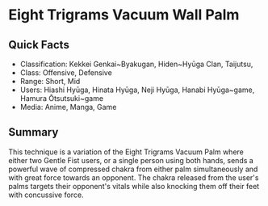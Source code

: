 # Eight Trigrams Vacuum Wall Palm

## Quick Facts
- Classification: Kekkei Genkai~Byakugan, Hiden~Hyūga Clan, Taijutsu,
- Class: Offensive, Defensive
- Range: Short, Mid
- Users: Hiashi Hyūga, Hinata Hyūga, Neji Hyūga, Hanabi Hyūga~game, Hamura Ōtsutsuki~game
- Media: Anime, Manga, Game

## Summary
This technique is a variation of the Eight Trigrams Vacuum Palm where either two Gentle Fist users, or a single person using both hands, sends a powerful wave of compressed chakra from either palm simultaneously and with great force towards an opponent. The chakra released from the user's palms targets their opponent's vitals while also knocking them off their feet with concussive force.
